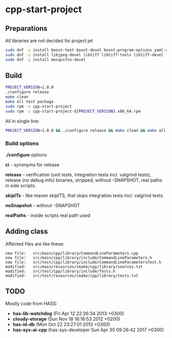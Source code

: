 # cpp-start-project

## Preparations

All libraries are not decided for project jet

```sh
sudo dnf -y install boost-test boost-devel boost-program-options yaml-cpp-devel json-c-devel libyaml-devel valgrind
sudo dnf -y install libjpeg-devel libtiff libtiff-tools libtiff-devel libtiff gtk4 gtk4-devel ddd eog
sudo dnf -y install mosquitto-devel
```

## Build

```sh
PROJECT_VERSION=1.0.0
./configure release
make clean
make all test package
sudo rpm -e cpp-start-project
sudo rpm -i cpp-start-project-${PROJECT_VERSION}.x86_64.rpm
```

All in single line:

```sh
PROJECT_VERSION=1.0.0 && ./configure release && make clean && make all test package && sudo rpm -e cpp-start-project && sudo rpm -i cpp-start-project-${PROJECT_VERSION}.x86_64.rpm
```

### Build options

**./configure** options

**ci** - synonyms for release

**release** -
verification (unit tests, integration tests incl. valgrind tests), release (no debug info) binaries, stripped, without
-SNAPSHOT, real paths in side scripts.

**skipITs** - like maven skipITS, that skips integration tests incl. valgrind tests.

**noSnapshot** - without -SNAPSHOT

**realPaths** - inside scripts real path used

## Adding class

Affected files are like these:

```
new file:   src/main/cpp/library/CommandLineParameters.cpp
new file:   src/main/cpp/library/include/CommandLineParameters.h
new file:   src/test/cpp/library/include/CommandLineParametersTest.h
modified:   src/main/resources/cmake/cpp/library/sources.txt
modified:   src/test/cpp/library/include/Tests.h
modified:   src/test/resources/cmake/cpp/library/tests.txt
```

## TODO

Mostly code from HASS:

* **has-lib-watchdog** (Fri Apr 12 22:26:34 2013 +0300)
* **cloudy-storage** (Sun Nov 18 18:16:53 2012 +0200)
* **has-id-db** (Mon Oct 22 23:27:01 2012 +0300)
* **has-sys-ai-cpp** (has-sys-developer Sun Apr 30 09:26:42 2017 +0300)
